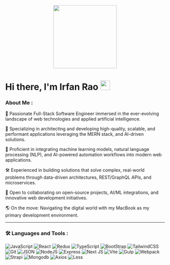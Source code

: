 <div id="header" align="center">
  <img src="https://media.giphy.com/media/78XCFBGOlS6keY1Bil/giphy.gif?cid=ecf05e477qv64cg668wjem46n5j6mh4htwg2f8ei2cui4qkn&ep=v1_gifs_search&rid=giphy.gif&ct=g" width="200"/>
</div>

<h1>
  Hi there, I'm Irfan Rao 
  <img src="https://media.giphy.com/media/hvRJCLFzcasrR4ia7z/giphy.gif" width="30px"/>
</h1>

### About Me :

:telescope: Passionate Full-Stack Software Engineer immersed in the ever-evolving landscape of web technologies and applied artificial intelligence.

:rocket: Specializing in architecting and developing high-quality, scalable, and performant applications leveraging the MERN stack, and AI-driven solutions.

:brain: Proficient in integrating machine learning models, natural language processing (NLP), and AI-powered automation workflows into modern web applications.

:hammer_and_wrench: Experienced in building solutions that solve complex, real-world problems through data-driven architectures, REST/GraphQL APIs, and microservices.

:dancers: Open to collaborating on open-source projects, AI/ML integrations, and innovative web development initiatives.

:earth_americas: On the move: Navigating the digital world with my MacBook as my primary development environment.

---

### :hammer_and_wrench: Languages and Tools :
![JavaScript](https://img.shields.io/badge/JavaScript-F7DF1E?style=for-the-badge&logo=javascript&logoColor=black)
![React](https://img.shields.io/badge/react-%2320232a.svg?style=for-the-badge&logo=react&logoColor=%2361DAFB)
![Redux](https://img.shields.io/badge/redux-%23593d88.svg?style=for-the-badge&logo=redux&logoColor=white)
![TypeScript](https://img.shields.io/badge/TypeSctipt-316192?style=for-the-badge&logo=typescript&logoColor=white)
![BootStrap](https://img.shields.io/badge/bootstrap-%23E0234E.svg?style=for-the-badge&logo=bootstrap&logoColor=white)
![TailwindCSS](https://img.shields.io/badge/tailwindcss-%2338B2AC.svg?style=for-the-badge&logo=tailwind-css&logoColor=white)
![Git](https://img.shields.io/badge/git-%232671E5.svg?style=for-the-badge&logo=git&logoColor=white)
![JSON](https://img.shields.io/badge/json-000000.svg?style=for-the-badge&logo=json&logoColor=white)
![NodeJS](https://img.shields.io/badge/node.js-6DA55F?style=for-the-badge&logo=node.js&logoColor=white)
![Express](https://img.shields.io/badge/express-%230081CB.svg?style=for-the-badge&logo=express&logoColor=white)
![Next JS](https://img.shields.io/badge/Next-black?style=for-the-badge&logo=next.js&logoColor=white)
![Vite](https://img.shields.io/badge/vite-%23646CFF.svg?style=for-the-badge&logo=vite&logoColor=white)
![Gulp](https://img.shields.io/badge/gulp-316192?style=for-the-badge&logo=gulp&logoColor=white)
![Webpack](https://img.shields.io/badge/webpack-%238DD6F9.svg?style=for-the-badge&logo=webpack&logoColor=black)
![Strapi](https://img.shields.io/badge/Strapi-%234945ff?style=for-the-badge&logo=webpack&logoColor=%234945ff)
![Mongodb](https://img.shields.io/badge/mongodb-%23593d88.svg?style=for-the-badge&logo=mongodb&logoColor=white)
![Axios](https://img.shields.io/badge/axios-orange.svg?style=for-the-badge&logo=axios&logoColor=white)
![Less](https://img.shields.io/badge/less-%23E0234E.svg?style=for-the-badge&logo=less&logoColor=white)
